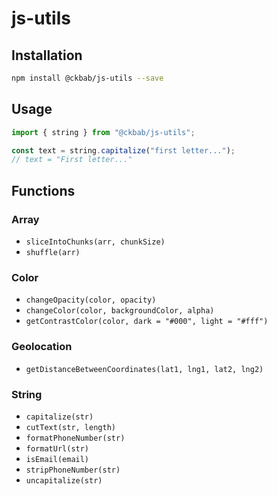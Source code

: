 # js-utils

## Installation

```bash
npm install @ckbab/js-utils --save
```

## Usage

```js
import { string } from "@ckbab/js-utils";

const text = string.capitalize("first letter...");
// text = "First letter..."
```

## Functions

### Array

- `sliceIntoChunks(arr, chunkSize)`
- `shuffle(arr)`

### Color

- `changeOpacity(color, opacity)`
- `changeColor(color, backgroundColor, alpha)`
- `getContrastColor(color, dark = "#000", light = "#fff")`

### Geolocation

- `getDistanceBetweenCoordinates(lat1, lng1, lat2, lng2)`

### String

- `capitalize(str)`
- `cutText(str, length)`
- `formatPhoneNumber(str)`
- `formatUrl(str)`
- `isEmail(email)`
- `stripPhoneNumber(str)`
- `uncapitalize(str)`
